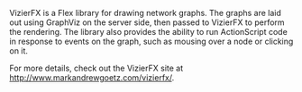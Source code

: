 VizierFX is a Flex library for drawing network graphs.  The graphs are laid out using GraphViz on the server side, then passed to VizierFX to perform the rendering.  The library also provides the ability to run ActionScript code in response to events on the graph, such as mousing over a node or clicking on it.

For more details, check out the VizierFX site at http://www.markandrewgoetz.com/vizierfx/.